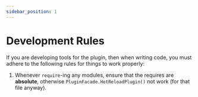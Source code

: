 ```yaml
---
sidebar_position: 1
---
```


# Development Rules
If you are developing tools for the plugin, then when writing code, you must adhere to the following rules for things to work properly:

1. Whenever `require`-ing any modules, ensure that the requires are **absolute**, otherwise `PluginFacade.HotReloadPlugin()` not work (for that file anyway).
